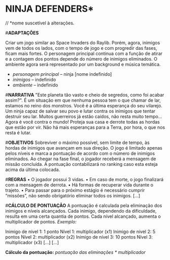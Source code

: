 # NINJA DEFENDERS*
// *nome suscetível à alterações.

#**ADAPTAÇÕES** 

Criar um jogo similar ao Space Invaders do Raylib. Porém, agora, inimigos vem de todos os lados, com o tempo de jogo e com progredir das fases, ficam mais fortes. O personagem principal continua com a função de atirar e a contagem dos pontos depende do número de inimigos eliminados. 
O ambiente agora será representado por um background e música temática.

- _personagem principal_ – ninja [nome indefinido] 
- _inimigos_ – indefinido
- _ambiente_ – indefinido



#**NARRATIVA** 
"Este planeta tão vasto e cheio de segredos, como foi acabar assim?". É um situação em que nenhuma pessoa tem o que chamar de lar, estamos no reino dos monstros.
Você é a última esperança do seu vilarejo. Um ninja capaz de salvar seu povo e lutar contra os inimigos que tentar destruir seu lar. Muitos guerreiros já estão caídos, não resta muito tempo... 
Agora é você contra o mundo! Proteja sua casa e derrote todas as hordas que estão por vir. Não há mais esperanças para a Terra, por hora, o que nos resta é lutar.



#**OBJETIVOS** 
Sobreviver o máximo possível, sem limite de tempo, às hordas de inimigos que avançam em sua direção. O jogo é limitado apenas pelos níveis e marca a pontuação de acordo com o número de inimigos eliminados. Ao chegar na fase final, o jogador receberá a mensagem de missão concluída. A pontuação contabilizará no ranking caso esta esteja acima da última colocada.



#**REGRAS** 
•	O jogador possui 3 vidas.
•	Em caso de morte, o jogo finalizará com a mensagem de derrota.
•	Há formas de recuperar vida durante o trajeto.
•	Para passar para o próximo estágio é necessário cumprir “missões”, não sendo obrigatório eliminar todos os inimigos.
[...]



#**CÁLCULO DE PONTUAÇÃO**
A pontuação é calculada pela eliminação dos inimigos e níveis alcançados.
Cada inimigo, dependendo da dificuldade, resulta em uma certa quantia de pontos. Cada nível alcançado, aumenta o multiplicador de pontos.
_Exemplo:_ 

Inimigo de nível 1: 1 ponto                     Nível 1: multiplicador (x1)
Inimigo de nível 2: 5 pontos                    Nível 2: multiplicador (x2)
Inimigo de nível 3: 10 pontos                   Nível 3: multiplicador (x3)
[...]                                           [...]

**Cálculo da pontuação:** _pontuação das eliminações * multiplicador_
